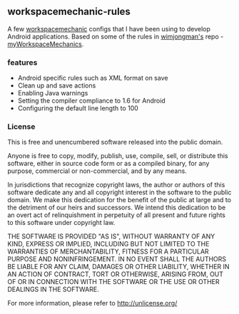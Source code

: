 ## workspacemechanic-rules

A few [workspacemechanic][0] configs that I have been using to develop Android applications. Based on some of the rules in [wimjongman's][1] repo - [myWorkspaceMechanics][2].

### features

- Android specific rules such as XML format on save
- Clean up and save actions
- Enabling Java warnings
- Setting the compiler compliance to 1.6 for Android
- Configuring the default line length to 100

### License

This is free and unencumbered software released into the public domain.

Anyone is free to copy, modify, publish, use, compile, sell, or
distribute this software, either in source code form or as a compiled
binary, for any purpose, commercial or non-commercial, and by any
means.

In jurisdictions that recognize copyright laws, the author or authors
of this software dedicate any and all copyright interest in the
software to the public domain. We make this dedication for the benefit
of the public at large and to the detriment of our heirs and
successors. We intend this dedication to be an overt act of
relinquishment in perpetuity of all present and future rights to this
software under copyright law.

THE SOFTWARE IS PROVIDED "AS IS", WITHOUT WARRANTY OF ANY KIND,
EXPRESS OR IMPLIED, INCLUDING BUT NOT LIMITED TO THE WARRANTIES OF
MERCHANTABILITY, FITNESS FOR A PARTICULAR PURPOSE AND NONINFRINGEMENT.
IN NO EVENT SHALL THE AUTHORS BE LIABLE FOR ANY CLAIM, DAMAGES OR
OTHER LIABILITY, WHETHER IN AN ACTION OF CONTRACT, TORT OR OTHERWISE,
ARISING FROM, OUT OF OR IN CONNECTION WITH THE SOFTWARE OR THE USE OR
OTHER DEALINGS IN THE SOFTWARE.

For more information, please refer to <http://unlicense.org/>

[0]:https://code.google.com/a/eclipselabs.org/p/workspacemechanic/
[1]: https://github.com/wimjongman
[2]: https://github.com/wimjongman/myWorkspaceMechanics